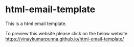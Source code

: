 # html-email-template
This is a html email template.

To preview this website please click on the below website.
https://vinaykumarpunna.github.io/html-email-template/